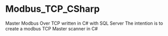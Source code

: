 # Modbus_TCP_CSharp
Master Modbus Over TCP written in C# with SQL Server
The intention is to create a modbus TCP Master scanner in C#
